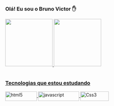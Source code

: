 ### Olá! Eu sou o Bruno Victor ✋

<!--
**Bruno-VR/BRUNO-VR** is a ✨ _special_ ✨ repository because its `README.md` (this file) appears on your GitHub profile.-->

<div align="left">
  <a href="https://github.com/bvictor-a">
  <img height="150em" src="https://github-readme-stats-ruby-one.vercel.app/api?username=bvictor-a&show_icons=true&theme=radical&include_all_commits=true&count_private=true"/>
  <img height="150em" src="https://github-readme-stats-ruby-one.vercel.app/api/top-langs/?username=bvictor-a&layout=compact&langs_count=7&theme=radical"/>
</div>
  <div style="display: inline_block"><br>
    <h3>Tecnologias que estou estudando</h3>
  </div>
  <div style="display: inline_block">
  <img align="center" alt="html5" height="30" width="100" src="https://img.shields.io/badge/HTML5-E34F26?style=for-the-badge&logo=html5&logoColor=white">
  <img align="center" alt="javascript" height="30" width="130" src="https://img.shields.io/badge/JavaScript-F7DF1E?style=for-the-badge&logo=javascript&logoColor=black">
  <img align="center" alt="Css3" height="30" width="90" src="https://img.shields.io/badge/CSS3-1572B6?style=for-the-badge&logo=css3&logoColor=white">
</div>

